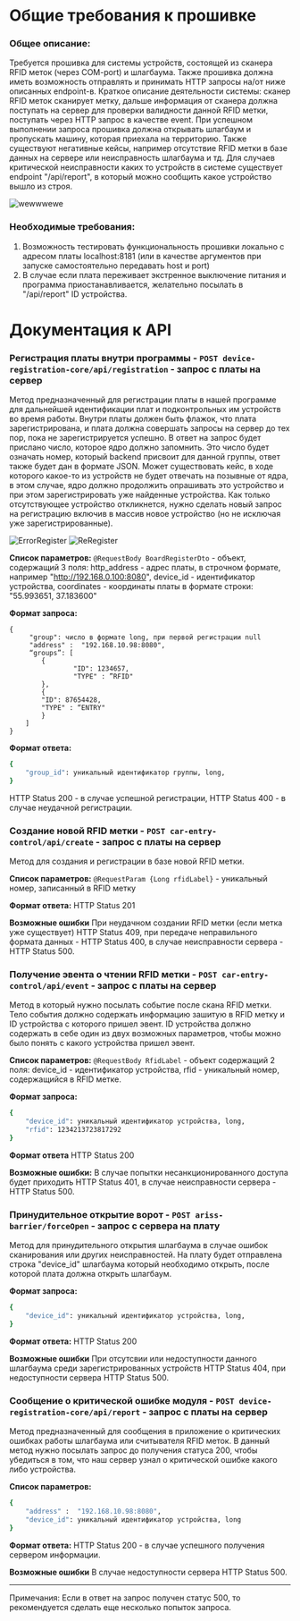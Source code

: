 # Общие требования к прошивке

### Общее описание:
Требуется прошивка для системы устройств, состоящей из сканера RFID меток (через COM-port) и шлагбаума. Также прошивка должна иметь возможность отправлять и принимать HTTP запросы на/от ниже описанных endpoint-в. Краткое описание деятельности системы: сканер RFID меток сканирует метку, дальше информация от сканера должна поступать на сервер для проверки валидности данной RFID метки, поступать через HTTP запрос в качестве event. При успешном выполнении запроса прошивка должна открывать шлагбаум и пропускать машину, которая приехала на территорию. Также существуют негативные кейсы, например отсутствие RFID метки в базе данных на сервере или неисправность шлагбаума и тд. Для случаев критической неисправности каких то устройств в системе существует endpoint "/api/report", в который можно сообщить какое устройство вышло из строя.

![wewwwewe](https://user-images.githubusercontent.com/71149808/130666489-4354306e-6d53-4ee1-bc1f-bbb209ed042f.png)


### Необходимые требования:
1. Возможность тестировать функциональность прошивки локально с адресом платы localhost:8181 (или в качестве аргументов при запуске самостоятельно передавать host и port)
2. В случае если плата переживает экстренное выключение питания и программа приостанавливается, желательно посылать в "/api/report" ID устройства.


# Документация к API

### Регистрация платы внутри программы - `POST device-registration-core/api/registration` - запрос с платы на сервер
Метод предназначенный для регистрации платы в нашей программе для дальнейшей идентификации плат и подконтрольных им устройств во время работы. Внутри платы должен быть флажок, что плата зарегистрирована, и плата должна совершать запросы на сервер до тех пор, пока не зарегистрируется успешно. В ответ на запрос будет прислано число, которое ядро должно запомнить. Это число будет означать номер, который backend присвоит для данной группы, ответ также будет дан в формате JSON. Может существовать кейс, в ходе которого какое-то из устройств не будет отвечать на позывные от ядра, в этом случае, ядро должно продолжить опрашивать это устройство и при этом зарегистрировать уже найденные устройства. Как только отсутствующее устройство откликнется, нужно сделать новый запрос на регистрацию включив в массив новое устройство (но не исключая уже зарегистрированные). 

![ErrorRegister](https://user-images.githubusercontent.com/71149808/130667622-c3494e9a-94db-49a1-aeec-cfb6e6914d04.png)
![ReRegister](https://user-images.githubusercontent.com/71149808/130667670-8fdfbe6c-01a8-4f4e-bc5b-e4ecad13fef0.png)

**Список параметров:**
`@RequestBody BoardRegisterDto` - объект, содержащий 3 поля:
http_address - адрес платы, в строчном формате, например "http://192.168.0.100:8080",
device_id - идентификатор устройства,
coordinates - координаты платы в формате строки: "55.993651, 37.183600"

**Формат запроса:**
```
{
     "group": число в формате long, при первой регистрации null
     "address" :  "192.168.10.98:8080",
     “groups”: [
	    {
            	"ID": 1234657,
            	"TYPE" : ”RFID"
	    },
	    {
		"ID": 87654428,
		"TYPE" : “ENTRY"
	    }
    ]
}
```

**Формат ответа:**
```sh
{
    "group_id": уникальный идентификатор группы, long,
}
```
HTTP Status 200 - в случае успешной регистрации,
HTTP Status 400 - в случае неудачной регистрации.

### Создание новой RFID метки - `POST car-entry-control/api/create` - запрос с платы на сервер
Метод для создания и регистрации в базе новой RFID метки.

**Список параметров:**
`@RequestParam {Long rfidLabel}` - уникальный номер, записанный в RFID метку

**Формат ответа:**
HTTP Status 201

**Возможные ошибки**
При неудачном создании RFID метки (если метка уже существует) HTTP Status 409, при передаче неправильного формата данных - HTTP Status 400, в случае неисправности сервера - HTTP Status 500.

### Получение эвента о чтении RFID метки - `POST car-entry-control/api/event` - запрос с платы на сервер

Метод в который нужно посылать событие после скана RFID метки. Тело события должно содержать информацию зашитую в RFID метку и ID устройства с которого пришел эвент. ID устройства должно содержать в себе один из двух возможных параметров, чтобы можно было понять с какого устройства пришел эвент.

**Список параметров:**
`@RequestBody RfidLabel` - объект содержащий 2 поля:
device_id - идентификатор устройства,
rfid - уникальный номер, содержащийся в RFID метке.

**Формат запроса:**
```sh
{
    "device_id": уникальный идентификатор устройства, long,
    "rfid": 1234213723817292
}
```

**Формат ответа**
HTTP Status 200

**Возможные ошибки:**
В случае попытки несанкционированного доступа будет приходить HTTP Status 401, в случае неисправности сервера - HTTP Status 500.

### Принудительное открытие ворот - `POST ariss-barrier/forceOpen` - запрос с сервера на плату

Метод для принудительного открытия шлагбаума в случае ошибок сканирования или других неисправностей. На плату будет отправлена строка "device_id" шлагбаума который необходимо открыть, после которой плата должна открыть шлагбаум.

**Формат запроса:**
```sh
{
    "device_id": уникальный идентификатор устройства, long,
}
```

**Формат ответа:**
HTTP Status 200

**Возможные ошибки**
При отсутсвии или недоступности данного шлагбаума среди зарегистрированных устройств HTTP Status 404, при недоступности сервера HTTP Status 500.

### Сообщение о критической ошибке модуля - `POST device-registration-core/api/report` - запрос с платы на сервер
Метод предназначенный для сообщения в приложение о критических ошибках работы шлагбаума или считывателя RFID меток.
В данный метод нужно посылать запрос до получения статуса 200, чтобы убедиться в том, что наш сервер узнал о критической ошибке какого либо устройства.

**Список параметров:**
```sh
{
    "address" :  "192.168.10.98:8080",
    "device_id": уникальный идентификатор устройства, long
}
```

**Формат ответа:**
HTTP Status 200 - в случае успешного получения сервером информации.

**Возможные ошибки**
В случае недоступности сервера HTTP Status 500.

---
Примечания: Если в ответ на запрос получен статус 500, то рекомендуется сделать еще несколько попыток запроса.
